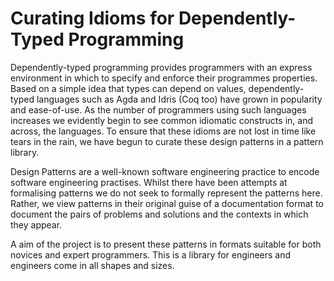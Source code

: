 # Curating Idioms for Dependently-Typed Programming

Dependently-typed programming provides programmers with an express environment in which to specify and enforce their programmes properties.
Based on a simple idea that types can depend on values, dependently-typed languages such as Agda and Idris (Coq too) have grown in popularity and ease-of-use.
As the number of programmers using such languages increases we evidently begin to see common idiomatic constructs in, and across, the languages.
To ensure that these idioms are not lost in time like tears in the rain, we have begun to curate these design patterns in a pattern library.

Design Patterns are a well-known software engineering practice to encode software engineering practises.
Whilst there have been attempts at formalising patterns we do not seek to formally represent the patterns here.
Rather, we view patterns in their original guise of a documentation format to document the pairs of problems and solutions and the contexts in which they appear.

A aim of the project is to present these patterns in formats suitable for both novices and expert programmers.
This is a library for engineers and engineers come in all shapes and sizes.
